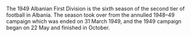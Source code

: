 The 1949 Albanian First Division is the sixth season of the second tier of football in Albania. The season took over from the annulled 1948–49 campaign which was ended on 31 March 1949, and the 1949 campaign began on 22 May and finished in October.
